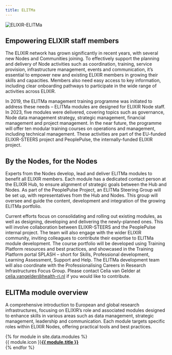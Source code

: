 ```yaml
---
title: ELITMa
---
```



<img src="{{site.baseurl}}/assets/img/main_logo.svg" alt="ELIXIR-ELITMa" class="size-small" />

## Empowering ELIXIR staff members
The ELIXIR network has grown significantly in recent years, with several new Nodes and Communities joining. To effectively support the planning and delivery of Node activities such as coordination, training, service provision, infrastructure management, events and communication, it’s essential to empower new and existing ELIXIR members in growing their skills and capacities. Members also need easy access to key information, including clear onboarding pathways to participate in the wide range of activities across ELIXIR.

In 2019, the ELITMa management training programme was initiated to address these needs – ELITMa modules are designed for ELIXIR Node staff. In 2023, five modules were delivered, covering topics such as governance, Node data management strategy, strategic management, financial management and project management. In the near future, the programme will offer ten modular training courses on operations and management, including technical management. These activities are part of the EU-funded ELIXIR-STEERS project and PeoplePulse, the internally-funded ELIXIR project.

## By the Nodes, for the Nodes 
Experts from the Nodes develop, lead and deliver ELITMa modules to benefit all ELIXIR members. Each module has a dedicated contact person at the ELIXIR Hub, to ensure alignment of strategic goals between the Hub and Nodes. As part of the PeoplePulse Project, an ELITMa Steering Group will be set up, with representatives from the Hub and Nodes. This group will oversee and guide the content, development and integration of the growing ELITMa portfolio.

Current efforts focus on consolidating and rolling out existing modules, as well as designing, developing and delivering the newly-planned ones. This will involve collaboration between ELIXIR-STEERS and the PeoplePulse internal project. The team will also engage with the wider ELIXIR community, inviting colleagues to contribute their expertise to ELITMa module development. The course portfolio will be developed using Training Platform resources and best practices, and showcased in the Training Platform portal SPLASH – short for Skills, Professional development, Learning Assessment, Support and Help. The ELITMa development team will also coordinate with the Professionalising Careers in Research Infrastructures Focus Group. Please contact Celia van Gelder at celia.vangelder@health-ri.nl if you would like to contribute.

## ELITMa module overview
A comprehensive introduction to European and global research infrastructures, focusing on ELIXIR’s role and associated modules designed to enhance skills in various areas such as data management, strategic management, leadership and communication. Each module targets specific roles within ELIXIR Nodes, offering practical tools and best practices.

<div class="gridlayout">
  {% for module in site.data.modules %}
    <div class="gridlayout-cell">
        <span class="icon">{{ module.icon }}</span><a href="{{ module.url }}"><b>{{ module.title }}</b></a>
    </div>
  {% endfor %}
</div>
